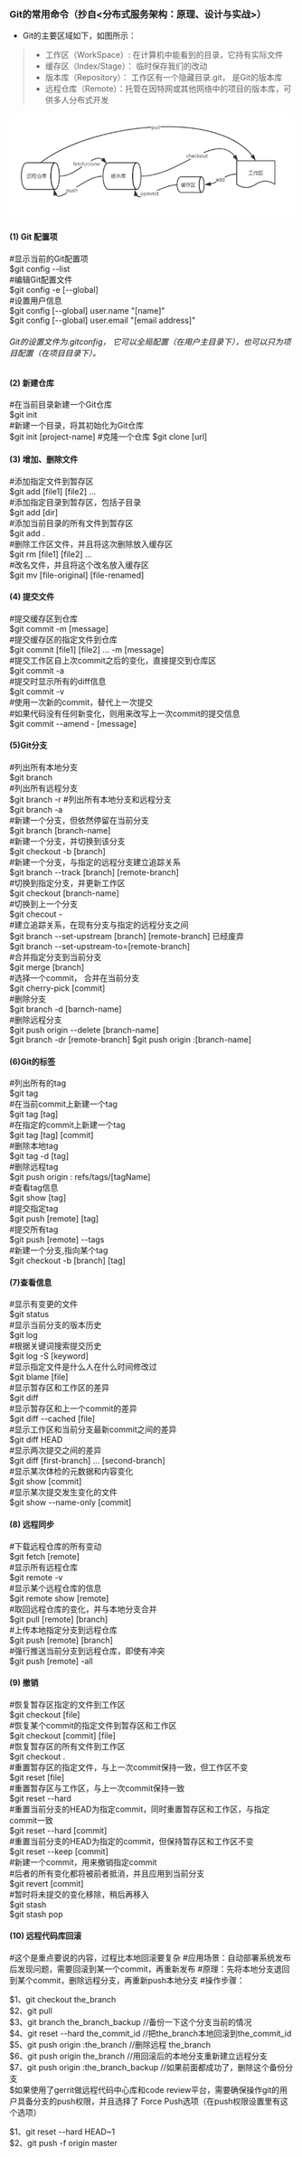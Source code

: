### Git的常用命令（抄自<分布式服务架构：原理、设计与实战>）

* Git的主要区域如下，如图所示：
>* 工作区（WorkSpace）: 在计算机中能看到的目录，它持有实际文件
>* 缓存区（Index/Stage）： 临时保存我们的改动
>* 版本库（Repository）： 工作区有一个隐藏目录.git， 是Git的版本库
>* 远程仓库（Remote）：托管在因特网或其他网络中的项目的版本库，可供多人分布式开发

![git](https://github.com/kisslk/git_command/blob/master/git.jpg)

#### (1) Git 配置项

#显示当前的Git配置项  
$git config --list  
#编辑Git配置文件  
$git config -e [--global]  
#设置用户信息  
$git config [--global] user.name "[name]"  
$git config [--global] user.email "[email address]"

###### Git的设置文件为.gitconfig， 它可以全局配置（在用户主目录下），也可以只为项目配置（在项目目录下）。  

#### (2) 新建仓库
#在当前目录新建一个Git仓库  
$git init  
#新建一个目录，将其初始化为Git仓库  
$git init [project-name]
#克隆一个仓库
$git clone [url]

#### (3) 增加、删除文件  
#添加指定文件到暂存区  
$git add [file1] [file2] ...  
#添加指定目录到暂存区，包括子目录  
$git add [dir]  
#添加当前目录的所有文件到暂存区  
$git add .   
#删除工作区文件，并且将这次删除放入缓存区  
$git rm [file1] [file2] ...  
#改名文件，并且将这个改名放入缓存区  
$git mv [file-original] [file-renamed]  

#### (4) 提交文件
#提交缓存区到仓库  
$git commit -m [message]  
#提交缓存区的指定文件到仓库   
$git commit [file1] [file2] ... -m [message]  
#提交工作区自上次commit之后的变化，直接提交到仓库区  
$git commit -a     
#提交时显示所有的diff信息  
$git commit -v  
#使用一次新的commit，替代上一次提交  
#如果代码没有任何新变化，则用来改写上一次commit的提交信息  
$git commit --amend - [message]  

#### (5)Git分支
#列出所有本地分支  
$git branch  
#列出所有远程分支  
$git branch -r
#列出所有本地分支和远程分支  
$git branch -a  
#新建一个分支，但依然停留在当前分支  
$git branch [branch-name]  
#新建一个分支，并切换到该分支  
$git checkout -b [branch]  
#新建一个分支，与指定的远程分支建立追踪关系  
$git branch --track [branch] [remote-branch]  
#切换到指定分支，并更新工作区  
$git checkout [branch-name]  
#切换到上一个分支  
$git checout -  
#建立追踪关系，在现有分支与指定的远程分支之间  
$git branch --set-upstream [branch] [remote-branch]   已经废弃  
$git branch --set-upstream-to=[remote-branch]  
#合并指定分支到当前分支  
$git merge [branch]  
#选择一个commit， 合并在当前分支  
$git cherry-pick [commit]  
#删除分支  
$git branch -d [barnch-name]  
#删除远程分支  
$git push origin --delete [branch-name]  
$git branch -dr [remote-branch] 
$git push origin :[branch-name] 

#### (6)Git的标签
#列出所有的tag  
$git tag   
#在当前commit上新建一个tag  
$git tag [tag]  
#在指定的commit上新建一个tag  
$git tag [tag] [commit]  
#删除本地tag  
$git tag -d [tag]  
#删除远程tag  
$git push origin : refs/tags/[tagName]  
#查看tag信息  
$git show [tag]  
#提交指定tag  
$git push [remote] [tag]  
#提交所有tag  
$git push [remote] --tags  
#新建一个分支,指向某个tag  
$git checkout -b [branch] [tag]  

#### (7)查看信息
#显示有变更的文件  
$git status  
#显示当前分支的版本历史  
$git log  
#根据关键词搜索提交历史  
$git log -S [keyword]  
#显示指定文件是什么人在什么时间修改过   
$git blame [file]    
#显示暂存区和工作区的差异  
$git diff  
#显示暂存区和上一个commit的差异  
$git diff --cached [file]  
#显示工作区和当前分支最新commit之间的差异  
$git diff HEAD  
#显示两次提交之间的差异  
$git diff [first-branch] ... [second-branch]  
#显示某次体检的元数据和内容变化  
$git show [commit]  
#显示某次提交发生变化的文件    
$git show --name-only [commit]  

#### (8) 远程同步
#下载远程仓库的所有变动  
$git fetch [remote]  
#显示所有远程仓库  
$git remote -v   
#显示某个远程仓库的信息  
$git remote show [remote]  
#取回远程仓库的变化，并与本地分支合并  
$git pull [remote] [branch]  
#上传本地指定分支到远程仓库  
$git push [remote] [branch]   
#强行推送当前分支到远程仓库，即使有冲突  
$git push [remote] -all  

#### (9) 撤销
#恢复暂存区指定的文件到工作区  
$git checkout [file]  
#恢复某个commit的指定文件到暂存区和工作区  
$git checkout [commit] [file]  
#恢复暂存区的所有文件到工作区  
$git checkout .  
#重置暂存区的指定文件，与上一次commit保持一致，但工作区不变  
$git reset [file]  
#重置暂存区与工作区，与上一次commit保持一致  
$git reset --hard  
#重置当前分支的HEAD为指定commit，同时重置暂存区和工作区，与指定commit一致  
$git reset --hard [commit]  
#重置当前分支的HEAD为指定的commit，但保持暂存区和工作区不变  
$git reset --keep [commit]  
#新建一个commit，用来撤销指定commit  
#后者的所有变化都将被前者抵消，并且应用到当前分支  
$git revert [commit]     
#暂时将未提交的变化移除，稍后再移入  
$git stash   
$git stash pop  

#### (10) 远程代码库回滚
#这个是重点要说的内容，过程比本地回滚要复杂
#应用场景：自动部署系统发布后发现问题，需要回滚到某一个commit，再重新发布
#原理：先将本地分支退回到某个commit，删除远程分支，再重新push本地分支
#操作步骤：

$1、git checkout the_branch  
$2、git pull  
$3、git branch the_branch_backup //备份一下这个分支当前的情况  
$4、git reset --hard the_commit_id //把the_branch本地回滚到the_commit_id  
$5、git push origin :the_branch //删除远程 the_branch  
$6、git push origin the_branch //用回滚后的本地分支重新建立远程分支  
$7、git push origin :the_branch_backup //如果前面都成功了，删除这个备份分支  
$如果使用了gerrit做远程代码中心库和code review平台，需要确保操作git的用户具备分支的push权限，并且选择了 Force Push选项（在push权限设置里有这个选项）
  
$1、git reset --hard HEAD~1  
$2、git push -f origin master   

